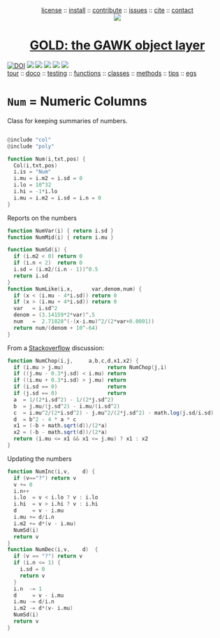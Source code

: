 <a name=top><p align=center>
<a
href="https://github.com/timm/gold/blob/master/LICENSE.md#top">license</a> :: <a
href="https://github.com/timm/gold/blob/master/INSTALL.md#top">install</a> :: <a
href="https://github.com/timm/gold/blob/master/CODE_OF_CONDUCT.md#top">contribute</a> :: <a
href="https://github.com/timm/gold/issues">issues</a> :: <a
href="https://github.com/timm/gold/blob/master/CITATION.md#top">cite</a> :: <a
href="https://github.com/timm/gold/blob/master/CONTACT.md#top">contact</a><br>
<img src="https://github.com/timm/gold/blob/master/etc/img/coins.png">
<h1 align=center><a href="/README.md#top">GOLD: the GAWK object layer</a></h1>
<a 
href="https://doi.org/10.5281/zenodo.3841466"><img 
src="https://zenodo.org/badge/DOI/10.5281/zenodo.3841466.svg" alt="DOI"></a>
<img src="https://img.shields.io/badge/license-mit-red">   
<img src="https://img.shields.io/badge/language-gawk-orange">    
<img src="https://img.shields.io/badge/purpose-ai,se-blueviolet">
<img src="https://img.shields.io/badge/platform-mac,*nux-informational">
<a href="https://travis-ci.org/github/timm/gold"><img 
src="https://travis-ci.org/timm/gold.svg?branch=master"></a> <br>
<a
href="https://github.com/timm/gold/blob/master/doc/01tour.md#top">tour</a> :: <a
href="https://github.com/timm/gold/doc/02doco.md#top">doco</a> :: <a
href="https://github.com/timm/gold/blob/master/doc/03testing.md#top">testing</a> :: <a
href="https://github.com/timm/gold/blob/master/doc/04functions.md#top">functions</a> :: <a
href="https://github.com/timm/gold/blob/master/doc/05classes.md#top">classes</a> :: <a
href="https://github.com/timm/gold/blob/master/doc/06methods.md#top">methods</a> :: <a
href="https://github.com/timm/gold/blob/master/doc/07tips.md#top">tips</a> :: <a
href="https://github.com/timm/gold/blob/master/doc/08examples.md#top">egs</a>
</p>


# `Num` = Numeric Columns

Class for keeping  summaries of numbers.

```awk

@include "col"
@include "poly"

function Num(i,txt,pos) {
  Col(i,txt,pos)
  i.is = "Num"
  i.mu = i.m2 = i.sd = 0
  i.lo = 10^32
  i.hi = -1*i.lo
  i.mu = i.m2 = i.sd = i.n = 0
}
```

Reports on the numbers

```awk
function NumVar(i) { return i.sd }
function NumMid(i) { return i.mu }

function NumSd(i) {
  if (i.m2 < 0) return 0
  if (i.n < 2)  return 0
  i.sd = (i.m2/(i.n - 1))^0.5
  return i.sd
}
function NumLike(i,x,      var,denom,num) {
  if (x < (i.mu - 4*i.sd)) return 0
  if (x > (i.mu + 4*i.sd)) return 0
  var   = i.sd^2
  denom = (3.14159*2*var)^.5
  num   =  2.71828^(-(x-i.mu)^2/(2*var+0.0001))
  return num/(denom + 10^-64)
}
```
From a [Stackoverflow](https://stackoverflow.com/questions/52021422/finding-the-intersection-of-gaussian-distributions)
discussion:
```awk
function NumChop(i,j,     a,b,c,d,x1,x2) {
  if (i.mu > j.mu)              return NumChop(j,i)
  if ((j.mu - 0.3*j.sd) < i.mu) return
  if ((i.mu + 0.3*i.sd) > j.mu) return
  if (i.sd == 0)                return
  if (j.sd == 0)                return
  a  = 1/(2*i.sd^2) - 1/(2*j.sd^2)
  b  = j.mu/(j.sd^2) - i.mu/(i.sd^2)
  c  = i.mu^2/(2*i.sd^2) - j.mu^2/(2*j.sd^2) - math.log(j.sd/i.sd)
  d  = b^2 - 4 * a * c
  x1 = (-b + math.sqrt(d))/(2*a)
  x2 = (-b - math.sqrt(d))/(2*a)
  return (i.mu <= x1 && x1 <= j.mu) ? x1 : x2
} 
```

Updating the numbers

```awk
function NumInc(i,v,    d) {
  if (v=="?") return v
  v += 0
  i.n++
  i.lo  = v < i.lo ? v : i.lo
  i.hi  = v > i.hi ? v : i.hi
  d     = v - i.mu
  i.mu += d/i.n
  i.m2 += d*(v - i.mu)
  NumSd(i)
  return v
}
function NumDec(i,v,    d)  {
  if (v == "?") return v 
  if (i.n <= 1) {
    i.sd = 0
    return v 
  }
  i.n  -= 1
  d     = v - i.mu
  i.mu -= d/i.n
  i.m2 -= d*(v- i.mu)
  NumSd(i)
  return v
}
```

